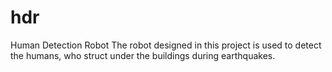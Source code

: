 # hdr
Human Detection Robot
The robot designed in this project is used to detect the humans, who struct under the buildings during earthquakes.
